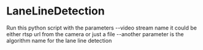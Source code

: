 # LaneLineDetection
Run this python script with the parameters
--video stream name it could be either rtsp url from the camera
or just a file
--another parameter is the algorithm name for the lane line 
detection